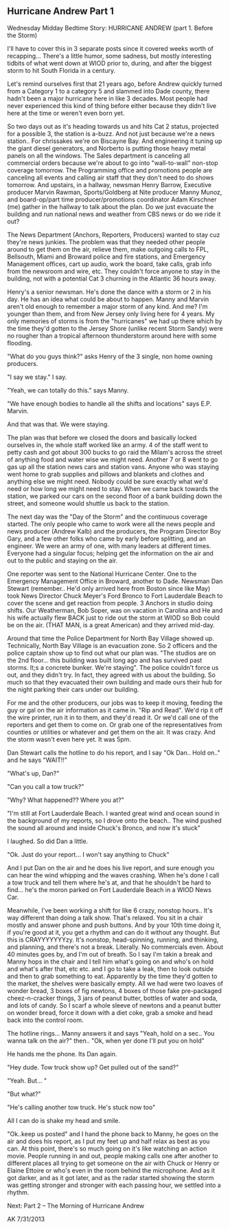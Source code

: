 ## Hurricane Andrew Part 1

Wednesday Midday Bedtime Story: HURRICANE ANDREW (part 1. Before the Storm)

I'll have to cover this in 3 separate posts since it covered weeks worth of recapping… There's a little humor, some sadness, but mostly interesting tidbits of what went down at WIOD prior to, during, and after the biggest storm to hit South Florida in a century.

Let's remind ourselves first that 21 years ago, before Andrew quickly turned from a Category 1 to a category 5 and slammed into Dade county, there hadn't been a major hurricane here in like 3 decades. Most people had never experienced this kind of thing before either because they didn't live here at the time or weren't even born yet.

So two days out as it's heading towards us and hits Cat 2 status, projected for a possible 3, the station is a-buzz. And not just because we're a news station.. For chrissakes we're on Biscayne Bay. And engineering it tuning up the giant diesel generators, and Norberto is putting those heavy metal panels on all the windows. The Sales department is canceling all commercial orders because we're about to go into "wall-to-wall" non-stop coverage tomorrow. The Programming office and promotions people are canceling all events and calling air staff that they don't need to do shows tomorrow. And upstairs, in a hallway, newsman Henry Barrow, Executive producer Marvin Rawman, Sports/Goldberg at Nite producer Manny Munoz, and board-op/part time producer/promotions coordinator Adam Kirschner (me) gather in the hallway to talk about the plan. Do we just evacuate the building and run national news and weather from CBS news or do we ride it out?

The News Department (Anchors, Reporters, Producers) wanted to stay cuz they're news junkies. The problem was that they needed other people around to get them on the air, relieve them, make outgoing calls to FPL, Bellsouth, Miami and Broward police and fire stations, and Emergency Management offices, cart up audio, work the board, take calls, grab info from the newsroom and wire, etc. They couldn't force anyone to stay in the building, not with a potential Cat 3 churning in the Atlantic 36 hours away.

Henry's a senior newsman. He's done the dance with a storm or 2 in his day. He has an idea what could be about to happen. Manny and Marvin aren't old enough to remember a major storm of any kind. And me? I'm younger than them, and from New Jersey only living here for 4 years. My only memories of storms is from the "hurricanes" we had up there which by the time they'd gotten to the Jersey Shore (unlike recent Storm Sandy) were no rougher than a tropical afternoon thunderstorm around here with some flooding.

"What do you guys think?" asks Henry of the 3 single, non home owning producers.

"I say we stay." I say.

"Yeah, we can totally do this." says Manny.

"We have enough bodies to handle all the shifts and locations" says E.P. Marvin.

And that was that. We were staying.

The plan was that before we closed the doors and basically locked ourselves in, the whole staff worked like an army. 4 of the staff went to petty cash and got about 300 bucks to go raid the Milam's across the street of anything food and water wise we might need. Another 7 or 8 went to go gas up all the station news cars and station vans. Anyone who was staying went home to grab supplies and pillows and blankets and clothes and anything else we might need. Nobody could be sure exactly what we'd need or how long we might need to stay. When we came back towards the station, we parked our cars on the second floor of a bank building down the street, and someone would shuttle us back to the station.

The next day was the "Day of the Storm" and the continuous coverage started. The only people who came to work were all the news people and news producer (Andrew Kalb) and the producers, the Program Director Boy Gary, and a few other folks who came by early before splitting, and an engineer. We were an army of one, with many leaders at different times. Everyone had a singular focus; helping get the information on the air and out to the public and staying on the air.

One reporter was sent to the National Hurricane Center. One to the Emergency Management Office in Broward, another to Dade. Newsman Dan Stewart (remember.. He'd only arrived here from Boston since like May) took News Director Chuck Meyer's Ford Bronco to Fort Lauderdale Beach to cover the scene and get reaction from people. 3 Anchors in studio doing shifts. Our Weatherman, Bob Soper, was on vacation in Carolina and He and his wife actually flew BACK just to ride out the storm at WIOD so Bob could be on the air. (THAT MAN, is a great American) and they arrived mid-day.

Around that time the Police Department for North Bay Village showed up. Technically, North Bay Village is an evacuation zone. So 2 officers and the police captain show up to find out what our plan was. "The studios are on the 2nd floor… this building was built long ago and has survived past storms. It;s a concrete bunker. We're staying". The police couldn’t force us out, and they didn't try. In fact, they agreed with us about the building. So much so that they evacuated their own building and made ours their hub for the night parking their cars under our building.

For me and the other producers, our jobs was to keep it moving, feeding the guy or gal on the air information as it came in. "Rip and Read". We'd rip it off the wire printer, run it in to them, and they'd read it. Or we'd call one of the reporters and get them to come on. Or grab one of the representatives from counties or utilities or whatever and get them on the air. It was crazy. And the storm wasn't even here yet. It was 5pm.

Dan Stewart calls the hotline to do his report, and I say "Ok Dan.. Hold on.." and he says "WAIT!!"

"What's up, Dan?"

"Can you call a tow truck?"

"Why? What happened?? Where you at?"

"I'm still at Fort Lauderdale Beach. I wanted great wind and ocean sound in the background of my reports, so I drove onto the beach.. The wind pushed the sound all around and inside Chuck's Bronco, and now it's stuck"

I laughed. So did Dan a little.

"Ok. Just do your report… I won't say anything to Chuck"

And I put Dan on the air and he does his live report, and sure enough you can hear the wind whipping and the waves crashing. When he's done I call a tow truck and tell them where he's at, and that he shouldn't be hard to find… he's the moron parked on Fort Lauderdale Beach in a WIOD News Car.

Meanwhile, I've been working a shift for like 6 crazy, nonstop hours.. It's way different than doing a talk show. That's relaxed. You sit in a chair mostly and answer phone and push buttons. And by your 10th time doing it, if you're good at it, you get a rhythm and can do it without any thought. But this is CRAYYYYYYYzy. It's nonstop, head-spinning, running, and thinking, and planning, and there's not a break. Literally. No commercials even. About 40 minutes goes by, and I'm out of breath. So I say I'm takin a break and Manny hops in the chair and I tell him what's going on and who's on hold and what's after that, etc etc. and I go to take a leak, then to look outside and then to grab something to eat. Apparently by the time they'd gotten to the market, the shelves were basically empty. All we had were two loaves of wonder bread, 3 boxes of fig newtons, 4 boxes of those fake pre-packaged cheez-n-cracker things, 3 jars of peanut butter, bottles of water and soda, and lots of candy. So I scarf a whole sleeve of newtons and a peanut butter on wonder bread, force it down with a diet coke, grab a smoke and head back into the control room.

The hotline rings… Manny answers it and says "Yeah, hold on a sec.. You wanna talk on the air?" then.. "Ok, when yer done I'll put you on hold"

He hands me the phone. Its Dan again.

"Hey dude. Tow truck show up? Get pulled out of the sand?"

"Yeah. But… "

"But what?"

"He's calling another tow truck. He's stuck now too"

All I can do is shake my head and smile.

"Ok..keep us posted" and I hand the phone back to Manny, he goes on the air and does his report, as I put my feet up and half relax as best as you can. At this point, there's so much going on it's like watching an action movie. People running in and out, people making calls one after another to different places all trying to get someone on the air with Chuck or Henry or Elaine Ettoire or who's even in the room behind the microphone. And as it got darker, and as it got later, and as the radar started showing the storm was getting stronger and stronger with each passing hour, we settled into a rhythm.

Next: Part 2 – The Morning of Hurricane Andrew

AK 7/31/2013
